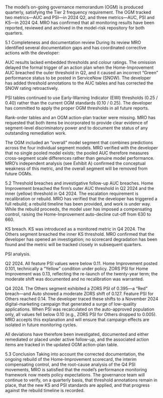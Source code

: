 The model’s on-going governance memorandum (OGM) is produced quarterly, satisfying the Tier 2 frequency requirement. The OGM tracked two metrics—AUC and PSI—in 2024 Q2, and three metrics—AUC, PSI and KS—in 2024 Q4. MRO has confirmed that all monitoring results have been reported, reviewed and archived in the model-risk repository for both quarters.

5.1 Completeness and documentation review
During its review MRO identified several documentation gaps and has coordinated corrective actions with the developer:

AUC results lacked embedded thresholds and colour ratings. The omission delayed the formal trigger of an action plan when the Home-Improvement AUC breached the outer threshold in Q2, and it caused an incorrect “Green” performance status to be posted in ServiceNow (SNOW). The developer has added threshold annotations to the AUC tables and has corrected the SNOW rating retroactively.

PSI tables continued to use Early-Warning Indicator (EWI) thresholds (0.25 / 0.40) rather than the current OGM standards (0.10 / 0.25). The developer has committed to apply the proper OGM thresholds in all future reports.

Rank-order tables and an OGM action-plan tracker were missing. MRO has requested that both items be incorporated to provide clear evidence of segment-level discriminatory power and to document the status of any outstanding remediation work.

The OGM included an “overall” model segment that combines predictions across the four individual segment models. MRO verified with the developer that no single pooled model exists; the pooled AUC therefore measures cross-segment scale differences rather than genuine model performance. MRO’s independent analysis (see Exhibit A) confirmed the conceptual weakness of this metric, and the overall segment will be removed from future OGMs.

5.2 Threshold breaches and investigative follow-up
AUC breaches. Home Improvement breached the firm’s outer AUC threshold in Q2 2024 and the inner (yellow) threshold in Q4 2024. The escalation requirement is recalibration or rebuild. MRO has verified that the developer has triggered a full rebuild; a rebuild timeline has been provided, and work is under way. While the rebuild proceeds, the model user has imposed a compensating control, raising the Home-Improvement auto-decline cut-off from 630 to 660.

KS breach. KS was introduced as a monitored metric in Q4 2024. The Others segment breached the inner KS threshold. MRO confirmed that the developer has opened an investigation; no scorecard degradation has been found and the metric will be tracked closely in subsequent quarters.

PSI analysis.

Q2 2024. All feature PSI values were below 0.11. Home Improvement posted 0.101, technically a “Yellow” condition under policy. ZORS PSI for Home Improvement was 0.13, reflecting the re-launch of the twenty-year term; the moderate shift was documented and no recalibration was warranted.

Q4 2024. The Others segment exhibited a ZORS PSI of 0.395—a “Red” breach—and Auto showed a moderate ZORS shift of 0.127. Feature PSI for Others reached 0.14. The developer traced these shifts to a November 2024 digital-marketing campaign that generated a surge of low-quality applications. When PSI was recalculated on the auto-approved population only, all values fell below 0.10 (e.g., ZORS PSI for Others dropped to 0.005). MRO accepts this explanation and will ensure that campaign effects are isolated in future monitoring cycles.

All deviations have therefore been investigated, documented and either remediated or placed under active follow-up, and the associated action items are tracked in the updated OGM action-plan table.

5.3 Conclusion
Taking into account the corrected documentation, the ongoing rebuild of the Home-Improvement scorecard, the interim compensating control, and the root-cause analysis of the Q4 PSI movements, MRO is satisfied that the model’s performance monitoring framework now meets policy expectations. The governance team will continue to verify, on a quarterly basis, that threshold annotations remain in place, that the new KS and PSI standards are applied, and that progress against the rebuild timeline is recorded.
